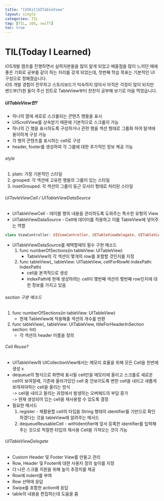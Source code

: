 ```yaml
---
title: "[UIKit]UITableView"
layout: single
categories: TIL
tag: [TIL, iOS, swift]
toc: true
---
```


# TIL(Today I Learned)

iOS개발 캠프를 진행하면서 실력자분들을 많이 알게 되었고 배울점을 많이 느끼던 때에 좋은 기회로 공부를 같이 하는 자리를 갖게 되었는데, 첫번째 학습 목표는 기본적인 UI 구성으로 정해졌습니다. <br>
iOS 개발 경험이 전무하고 스토리보드가 익숙하지 않아서 아직은 걱정이 많이 되지만 밴드부(?)원 들이 주신 힌트로 TableView부터 찬찬히 공부해 보기로 마음 먹었습니다. <br>

##### UITableView란?
* 하나의 열에 세로로 스크롤되는 콘텐츠 행들을 표시
* UIScrollView를 상속받기 때문에 기본적으로 스크롤이 가능
* 하나의 긴 행을 표시하도록 구성하거나 관련 행을 섹션 형태로 그룹화 하여 탐색에 용이하게 구성 가능
* 각 행의 콘텐츠를 표시하는 cell로 구성
* header, footer를 생성하여 각 그룹에 대한 추가적인 정보 제공 가능

###### style
1. plain: 가장 기본적인 스타일
2. grouped: 각 섹션에 고유한 행들의 그룹이 있는 스타일
3. insetGrouped: 각 섹션의 그룹이 둥근 모서리 형태로 처리된 스타일

###### UITavleViewCell / UITableViewDataSource
* UITableViewCell - 테이블 행의 내용을 관리하도록 도와주는 특수한 유형의 View
* UITableViewDataSource - Cell에 데이터를 적용하고 이를 TableView에 넣어주는 역할
```swift
class ViewController: UIViewController, UITableViewDelegate, UITableViewDataSource
```
* UITableViewDataSource를 채택할때의 필수 구현 메소드
    1. func numberOfSections(in tableView: UITableView)
        - TableView의 각 섹션이 몇개의 row를 포함할 것인지를 지정
    2. func tableView(_ tableView: UITableView, cellForRowAt indexPath: IndexPath)
        - cell을 본격적으로 생성
        - indexPath에 현재 생성하려는 cell이 몇번째 섹션의 몇번째 row인지에 대한 정보를 가지고 있음

###### section 구분 메소드
1. func numberOfSections(in tableView: UITableView)
    - 현재 TableView에 적용해줄 섹션의 개수를 반환
2. func tableView(_ tableView: UITableView, titleForHeaderInSection section: Int)
    -   각 섹션의 header 이름을 정의

######  Cell Reuse?
* UITableView와 UICollectionView에서는 메모리 효율을 위해 모든 Cell을 한번에 생성 x
* dequeue의 형식으로 화면에 표시될 cell만을 메모리에 올리고 스크롤로 새로운 cell이 보여질때, 기존에 올라가있던 cell 중 안보이도록 변한 cell을 내리고 새롭게 보여져야하는 cell을 올리는 방식 <br>
-> cell을 내리고 올리는 과정에서 발생하는 오버헤드의 부담 증가 <br>
-> 현재 생성되어 있는 cell을 재사용할 수 있도록 결정
* 필요한 메서드
    1. register - 재활용할 cell의 타입을 String 형태의 identifier를 기반으로 확인하겠다는 것을 tableView에 알려주는 메서드
    2. dequeueReusableCell - withIdentifier에 앞서 등록한 identifier를 입력해주는 것으로 적절한 타입의 재사용 Cell을 가져오는 것이 가능

###### UITableViewDelegate
* Custom Header 및 Footer View를 만들고 관리
* Row, Header 및 Footer에 대한 사용자 정의 높이를 지정
* 더 나은 스크롤 지원을 위해 높이 추정치를 제공
* Row에 indent를 부여
* Row 선택에 응답
* Swipe를 포함한 action에 응답
* table의 내용을 편집하는데 도움을 줌